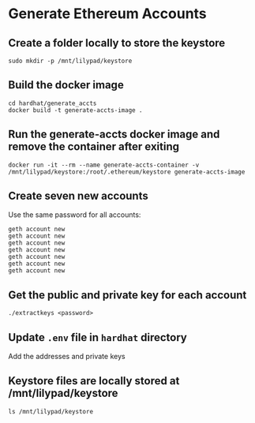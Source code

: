 # Generate Ethereum Accounts

## Create a folder locally to store the keystore

```
sudo mkdir -p /mnt/lilypad/keystore
```

## Build the docker image

```
cd hardhat/generate_accts
docker build -t generate-accts-image .
```

## Run the generate-accts docker image and remove the container after exiting

```
docker run -it --rm --name generate-accts-container -v /mnt/lilypad/keystore:/root/.ethereum/keystore generate-accts-image
```

## Create seven new accounts

Use the same password for all accounts:

```
geth account new
geth account new
geth account new
geth account new
geth account new
geth account new
geth account new
```

## Get the public and private key for each account

```
./extractkeys <password>
```

## Update `.env` file in `hardhat` directory

Add the addresses and private keys

## Keystore files are locally stored at /mnt/lilypad/keystore

```
ls /mnt/lilypad/keystore
```